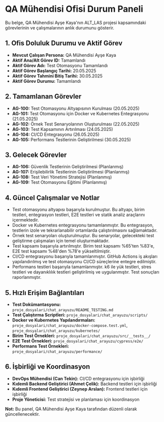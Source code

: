 # QA Mühendisi Ofisi Durum Paneli

Bu belge, QA Mühendisi Ayşe Kaya'nın ALT_LAS projesi kapsamındaki görevlerinin ve çalışmalarının anlık durumunu gösterir.

## 1. Ofis Doluluk Durumu ve Aktif Görev

*   **Mevcut Çalışan Persona:** QA Mühendisi Ayşe Kaya
*   **Aktif Ana/Alt Görev ID:** Tamamlandı
*   **Aktif Görev Adı:** Test Otomasyonu Tamamlandı
*   **Aktif Görev Başlangıç Tarihi:** 20.05.2025
*   **Aktif Görev Tahmini Bitiş Tarihi:** 30.05.2025
*   **Aktif Görev Durumu:** Tamamlandı

## 2. Tamamlanan Görevler

*   **AG-100:** Test Otomasyonu Altyapısının Kurulması (20.05.2025)
*   **AG-101:** Test Otomasyonu için Docker ve Kubernetes Entegrasyonu (21.05.2025)
*   **AG-102:** Örnek Test Senaryolarının Oluşturulması (22.05.2025)
*   **AG-103:** Test Kapsamının Artırılması (24.05.2025)
*   **AG-104:** CI/CD Entegrasyonu (26.05.2025)
*   **AG-105:** Performans Testlerinin Geliştirilmesi (30.05.2025)

## 3. Gelecek Görevler

*   **AG-106:** Güvenlik Testlerinin Geliştirilmesi (Planlanmış)
*   **AG-107:** Erişilebilirlik Testlerinin Geliştirilmesi (Planlanmış)
*   **AG-108:** Test Veri Yönetimi Stratejisi (Planlanmış)
*   **AG-109:** Test Otomasyonu Eğitimi (Planlanmış)

## 4. Güncel Çalışmalar ve Notlar

*   Test otomasyonu altyapısı başarıyla kurulmuştur. Bu altyapı, birim testleri, entegrasyon testleri, E2E testleri ve statik analiz araçlarını içermektedir.
*   Docker ve Kubernetes entegrasyonu tamamlanmıştır. Bu entegrasyon, testlerin izole ve tekrarlanabilir ortamlarda çalıştırılmasını sağlamaktadır.
*   Örnek test senaryoları oluşturulmuştur. Bu senaryolar, gelecekteki test geliştirme çalışmaları için temel oluşturmaktadır.
*   Test kapsamı başarıyla artırılmıştır. Birim test kapsamı %65'ten %83'e, E2E test kapsamı %48'den %78'e yükseltilmiştir.
*   CI/CD entegrasyonu başarıyla tamamlanmıştır. GitHub Actions iş akışları yapılandırılmış ve test otomasyonu CI/CD süreçlerine entegre edilmiştir.
*   Performans testleri başarıyla tamamlanmıştır. k6 ile yük testleri, stres testleri ve dayanıklılık testleri geliştirilmiş ve uygulanmıştır. Test sonuçları raporlanmıştır.

## 5. Hızlı Erişim Bağlantıları

*   **Test Dokümantasyonu:** `proje_dosyalari/chat_arayuzu/README_TESTING.md`
*   **Test Çalıştırma Scriptleri:** `proje_dosyalari/chat_arayuzu/scripts/`
*   **Docker ve Kubernetes Yapılandırmaları:** `proje_dosyalari/chat_arayuzu/docker-compose.test.yml`, `proje_dosyalari/chat_arayuzu/kubernetes/`
*   **Birim Test Örnekleri:** `proje_dosyalari/chat_arayuzu/src/__tests__/`
*   **E2E Test Örnekleri:** `proje_dosyalari/chat_arayuzu/cypress/e2e/`
*   **Performans Test Örnekleri:** `proje_dosyalari/chat_arayuzu/performance/`

## 6. İşbirliği ve Koordinasyon

*   **DevOps Mühendisi (Can Tekin):** CI/CD entegrasyonu için işbirliği
*   **Kıdemli Backend Geliştirici (Ahmet Çelik):** Backend testleri için işbirliği
*   **Kıdemli Frontend Geliştirici (Zeynep Arslan):** Frontend testleri için işbirliği
*   **Proje Yöneticisi:** Test stratejisi ve planlaması için koordinasyon

**Not:** Bu panel, QA Mühendisi Ayşe Kaya tarafından düzenli olarak güncellenecektir.
